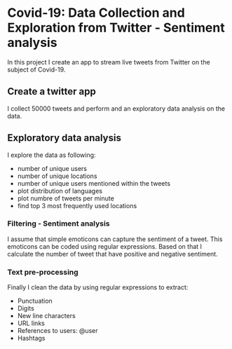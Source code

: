 # Covid-19: Data Collection and Exploration from Twitter - Sentiment analysis

In this project I create an app to stream live tweets from Twitter on the subject of Covid-19.

## Create a twitter app
I collect 50000 tweets and perform and an exploratory data analysis on the data.

## Exploratory data analysis

I explore the data as following:
* number of unique users
* number of unique locations
* number of unique users mentioned within the tweets
* plot distribution of languages
* plot numbre of tweets per minute
* find top 3 most frequently used locations

### Filtering - Sentiment analysis

I assume that simple emoticons can capture the sentiment of a tweet. This emoticons can be coded using regular expressions. Based on that I calculate the number of tweet that have positive and negative sentiment.

### Text pre-processing

Finally I clean the data by using regular expressions to extract:

* Punctuation
* Digits
* New line characters
* URL links
* References to users: @user
* Hashtags
